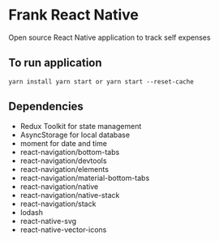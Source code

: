 
# Frank React Native
Open source React Native application to track self expenses

## To run application 
`
yarn install
yarn start or yarn start --reset-cache
`

## Dependencies
- Redux Toolkit for state management
- AsyncStorage for local database
- moment for date and time
- react-navigation/bottom-tabs
- react-navigation/devtools
- react-navigation/elements
- react-navigation/material-bottom-tabs
- react-navigation/native
- react-navigation/native-stack
- react-navigation/stack
- lodash
- react-native-svg
- react-native-vector-icons
